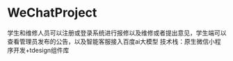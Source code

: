 # WeChatProject
 学生和维修人员可以注册或登录系统进行报修以及维修或者提出意见，学生端可以查看管理员发布的公告，以及智能客服接入百度ai大模型
技术栈：原生微信小程序开发+tdesign组件库
